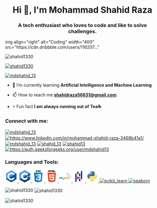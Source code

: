 <h1 align="center">Hi 👋, I'm Mohammad Shahid Raza</h1>
<h3 align="center">A tech enthusiast who loves to code and like to solve challenges.</h3>
img align="right" alt="Coding" width="400" src="https://cdn.dribbble.com/users/116207..."

<p align="left"> <img src="https://komarev.com/ghpvc/?username=shahid1330&label=Profile%20views&color=0e75b6&style=flat" alt="shahid1330" /> </p>

<p align="left"> <a href="https://github.com/ryo-ma/github-profile-trophy"><img src="https://github-profile-trophy.vercel.app/?username=shahid1330" alt="shahid1330" /></a> </p>

<p align="left"> <a href="https://twitter.com/mdshahid_13" target="blank"><img src="https://img.shields.io/twitter/follow/mdshahid_13?logo=twitter&style=for-the-badge" alt="mdshahid_13" /></a> </p>

- 🌱 I’m currently learning **Artificial Intelligence and Machine Learning**

- 📫 How to reach me **shahidraza56631@gmail.com**

- ⚡ Fun fact **I am always running out of Tea☕**

<h3 align="left">Connect with me:</h3>
<p align="left">
<a href="https://twitter.com/mdshahid_13" target="blank"><img align="center" src="https://raw.githubusercontent.com/rahuldkjain/github-profile-readme-generator/master/src/images/icons/Social/twitter.svg" alt="mdshahid_13" height="30" width="40" /></a>
<a href="https://linkedin.com/in/https://www.linkedin.com/in/mohammad-shahid-raza-3468b41a1/" target="blank"><img align="center" src="https://raw.githubusercontent.com/rahuldkjain/github-profile-readme-generator/master/src/images/icons/Social/linked-in-alt.svg" alt="https://www.linkedin.com/in/mohammad-shahid-raza-3468b41a1/" height="30" width="40" /></a>
<a href="https://instagram.com/mdshahid_13" target="blank"><img align="center" src="https://raw.githubusercontent.com/rahuldkjain/github-profile-readme-generator/master/src/images/icons/Social/instagram.svg" alt="mdshahid_13" height="30" width="40" /></a>
<a href="https://www.codechef.com/users/shahid_13" target="blank"><img align="center" src="https://cdn.jsdelivr.net/npm/simple-icons@3.1.0/icons/codechef.svg" alt="shahid_13" height="30" width="40" /></a>
<a href="https://www.hackerrank.com/shahid13" target="blank"><img align="center" src="https://raw.githubusercontent.com/rahuldkjain/github-profile-readme-generator/master/src/images/icons/Social/hackerrank.svg" alt="shahid13" height="30" width="40" /></a>
<a href="https://auth.geeksforgeeks.org/user/https://auth.geeksforgeeks.org/user/mdshahid13" target="blank"><img align="center" src="https://raw.githubusercontent.com/rahuldkjain/github-profile-readme-generator/master/src/images/icons/Social/geeks-for-geeks.svg" alt="https://auth.geeksforgeeks.org/user/mdshahid13" height="30" width="40" /></a>
</p>

<h3 align="left">Languages and Tools:</h3>
<p align="left"> <a href="https://www.cprogramming.com/" target="_blank" rel="noreferrer"> <img src="https://raw.githubusercontent.com/devicons/devicon/master/icons/c/c-original.svg" alt="c" width="40" height="40"/> </a> <a href="https://www.w3schools.com/cpp/" target="_blank" rel="noreferrer"> <img src="https://raw.githubusercontent.com/devicons/devicon/master/icons/cplusplus/cplusplus-original.svg" alt="cplusplus" width="40" height="40"/> </a> <a href="https://www.w3schools.com/css/" target="_blank" rel="noreferrer"> <img src="https://raw.githubusercontent.com/devicons/devicon/master/icons/css3/css3-original-wordmark.svg" alt="css3" width="40" height="40"/> </a> <a href="https://www.w3.org/html/" target="_blank" rel="noreferrer"> <img src="https://raw.githubusercontent.com/devicons/devicon/master/icons/html5/html5-original-wordmark.svg" alt="html5" width="40" height="40"/> </a> <a href="https://www.mysql.com/" target="_blank" rel="noreferrer"> <img src="https://raw.githubusercontent.com/devicons/devicon/master/icons/mysql/mysql-original-wordmark.svg" alt="mysql" width="40" height="40"/> </a> <a href="https://pandas.pydata.org/" target="_blank" rel="noreferrer"> <img src="https://raw.githubusercontent.com/devicons/devicon/2ae2a900d2f041da66e950e4d48052658d850630/icons/pandas/pandas-original.svg" alt="pandas" width="40" height="40"/> </a> <a href="https://www.python.org" target="_blank" rel="noreferrer"> <img src="https://raw.githubusercontent.com/devicons/devicon/master/icons/python/python-original.svg" alt="python" width="40" height="40"/> </a> <a href="https://scikit-learn.org/" target="_blank" rel="noreferrer"> <img src="https://upload.wikimedia.org/wikipedia/commons/0/05/Scikit_learn_logo_small.svg" alt="scikit_learn" width="40" height="40"/> </a> <a href="https://seaborn.pydata.org/" target="_blank" rel="noreferrer"> <img src="https://seaborn.pydata.org/_images/logo-mark-lightbg.svg" alt="seaborn" width="40" height="40"/> </a> </p>

<p><img align="left" src="https://github-readme-stats.vercel.app/api/top-langs?username=shahid1330&show_icons=true&locale=en&layout=compact" alt="shahid1330" /></p>

<p>&nbsp;<img align="center" src="https://github-readme-stats.vercel.app/api?username=shahid1330&show_icons=true&locale=en" alt="shahid1330" /></p>

<p><img align="center" src="https://github-readme-streak-stats.herokuapp.com/?user=shahid1330&" alt="shahid1330" /></p>
